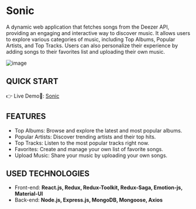 # Sonic

A dynamic web application that fetches songs from the Deezer API, providing an engaging and interactive way to discover music. It allows users to explore various categories of music, including Top Albums, Popular Artists, and Top Tracks. Users can also personalize their experience by adding songs to their favorites list and uploading their own music.

![image](https://github.com/dagmfre/Sonic_Client/assets/96683816/90076adc-04c2-47e2-800a-8e3b718c81cb)

##  QUICK START
👉 Live Demo🔗: [Sonic](https://sonic-client.vercel.app/)

##  FEATURES
- Top Albums: Browse and explore the latest and most popular albums.
- Popular Artists: Discover trending artists and their top hits.
- Top Tracks: Listen to the most popular tracks right now.
- Favorites: Create and manage your own list of favorite songs.
- Upload Music: Share your music by uploading your own songs.
  
##  USED TECHNOLOGIES
- Front-end: **React.js, Redux, Redux-Toolkit, Redux-Saga, Emotion-js, Material-UI**
- Back-end: **Node.js, Express.js, MongoDB, Mongoose, Axios**
